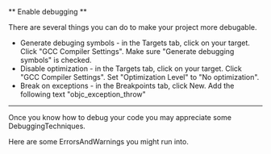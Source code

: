 ** Enable debugging **

There are several things you can do to make your project more debugable.

* Generate debuging symbols - in the Targets tab, click on your target.  Click "GCC Compiler Settings".  Make sure "Generate debugging symbols" is checked.
* Disable optimization -  in the Targets tab, click on your target.  Click "GCC Compiler Settings".  Set "Optimization Level" to "No optimization".
* Break on exceptions - in the Breakpoints tab, click New.  Add the following text "objc_exception_throw"


----
Once you know how to debug your code you may appreciate some DebuggingTechniques.

Here are some ErrorsAndWarnings you might run into.
